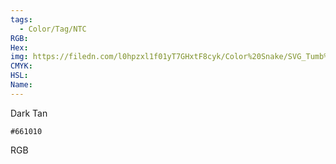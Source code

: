 ```yaml
---
tags:
  - Color/Tag/NTC
RGB:
Hex:
img: https://filedn.com/l0hpzxl1f01yT7GHxtF8cyk/Color%20Snake/SVG_Tumb%20Mass%20No%20Name/661010.svg
CMYK:
HSL:
Name:
---
```

Dark Tan
```palette
#661010
```
RGB
